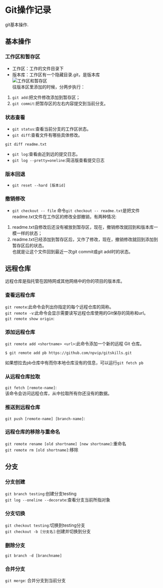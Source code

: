 # Git操作记录
git基本操作.  

## 基本操作
### 工作区和暂存区
* 工作区：工作的文件目录下    
* 版本库：工作区有一个隐藏目录.git，是版本库    
![工作区和暂存区](https://github.com/npvip/gitskills/blob/master/img/git01.jpeg)  
往版本区里添加的时候，分两步执行：  
1. `git add`:把文件修改添加到暂存区；  
2. `git commit`:把暂存区的左右内容提交到当前分支。  

### 状态查看  
* `git status`:查看当前分支的工作区状态。  
* `git diff`:查看文件有哪些具体修改。  
```git
git diff readme.txt
```
* `git log`:查看由近到远的提交日志。
* `git log --pretty=oneline`:简洁版查看提交日志  

### 版本回退
* `git reset --hard [版本id]`

### 撤销修改
* `git checkout -- file`
 命令`git checkout -- readme.txt`是把文件readme.txt文件在工作区的修改全部撤销，有两种情况:  
 1. readme.txt自修改后还没有被放到暂存区，现在，撤销修改就回到和版本库一模一样的状态；  
 2. readme.txt已经添加到暂存区后，又作了修改，现在，撤销修改就回到添加到暂存区后的状态。  
 也就是让这个文件回到最近一次git commit或git add时的状态。  
 
## 远程仓库 
远程仓库是指托管在因特网或其他网络中的你的项目的版本库。  
### 查看远程仓库  
`git remote`:此命令会列出你指定的每个远程仓库的简称。  
`git remote -v`:此命令会显示需要读写远程仓库使用的Git保存的简称和url。  
`git remote show origin`:
### 添加远程仓库
`git remote add <shortname> <url>`:此命令添加一个新的远程 Git 仓库。  
```
$ git remote add pb https://github.com/npvip/gitskills.git
```
如果想拉去pb仓库中有而你本地仓库没有的信息，可以运行`git fetch pb`  
### 从远程仓库拉取
`git fetch [remote-name]`:  
该命令会访问远程仓库，从中拉取所有你还没有的数据。  
### 推送到远程仓库
`git push [remote-name] [branch-name]`:  

### 远程仓库的移除与重命名
`git remote rename [old shortname] [new shortname]`:重命名  
`git remote rm [old shortname]`:移除  

## 分支
### 分支创建
`git branch testing`:创建分支testing  
`git log --oneline --decorate`:查看分支当前所指对象  
### 分支切换
`git checkout testing`:切换到testing分支  
`git checkout -b [分支名]`:创建并切换到分支  

### 删除分支
`git branch -d [branchname]`  

### 合并分支
`git merge`: 合并分支到当前分支  

